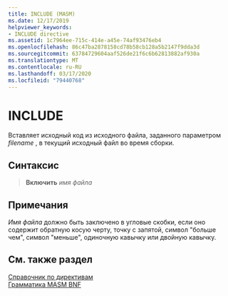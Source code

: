 ```yaml
---
title: INCLUDE (MASM)
ms.date: 12/17/2019
helpviewer_keywords:
- INCLUDE directive
ms.assetid: 1c7964ee-715c-414e-a45e-74af93476eb4
ms.openlocfilehash: 86c47ba2878158cd78b58cb128a5b2147f9dda3d
ms.sourcegitcommit: 63784729604aaf526de21f6c6b62813882af930a
ms.translationtype: MT
ms.contentlocale: ru-RU
ms.lasthandoff: 03/17/2020
ms.locfileid: "79440768"
---
```

# <a name="include"></a>INCLUDE

Вставляет исходный код из исходного файла, заданного параметром *filename* , в текущий исходный файл во время сборки.

## <a name="syntax"></a>Синтаксис

> **Включить** *имя файла*

## <a name="remarks"></a>Примечания

*Имя файла* должно быть заключено в угловые скобки, если оно содержит обратную косую черту, точку с запятой, символ "больше чем", символ "меньше", одиночную кавычку или двойную кавычку.

## <a name="see-also"></a>См. также раздел

[Справочник по директивам](directives-reference.md)\
[Грамматика MASM BNF](masm-bnf-grammar.md)
